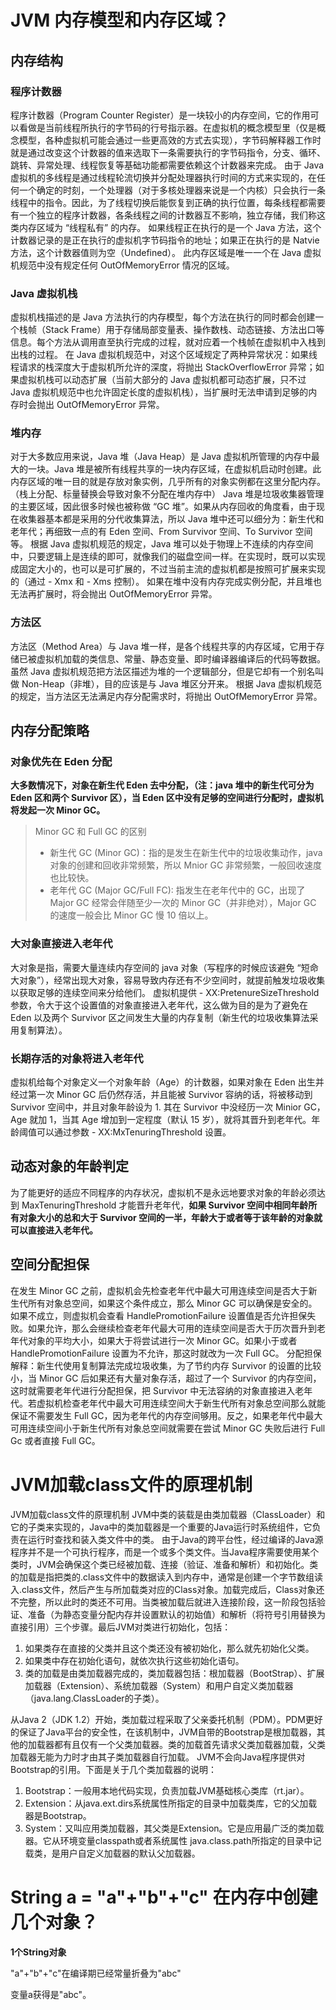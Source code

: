#  JVM 内存模型和内存区域？

## 内存结构

### 程序计数器

程序计数器（Program Counter Register）是一块较小的内存空间，它的作用可以看做是当前线程所执行的字节码的行号指示器。在虚拟机的概念模型里（仅是概念模型，各种虚拟机可能会通过一些更高效的方式去实现），字节码解释器工作时就是通过改变这个计数器的值来选取下一条需要执行的字节码指令，分支、循环、跳转、异常处理、线程恢复等基础功能都需要依赖这个计数器来完成。 由于 Java 虚拟机的多线程是通过线程轮流切换并分配处理器执行时间的方式来实现的，在任何一个确定的时刻，一个处理器（对于多核处理器来说是一个内核）只会执行一条线程中的指令。因此，为了线程切换后能恢复到正确的执行位置，每条线程都需要有一个独立的程序计数器，各条线程之间的计数器互不影响，独立存储，我们称这类内存区域为 “线程私有” 的内存。 如果线程正在执行的是一个 Java 方法，这个计数器记录的是正在执行的虚拟机字节码指令的地址；如果正在执行的是 Natvie 方法，这个计数器值则为空（Undefined）。 此内存区域是唯一一个在 Java 虚拟机规范中没有规定任何 OutOfMemoryError 情况的区域。

### Java 虚拟机栈

虚拟机栈描述的是 Java 方法执行的内存模型，每个方法在执行的同时都会创建一个栈帧（Stack Frame）用于存储局部变量表、操作数栈、动态链接、方法出口等信息。每个方法从调用直至执行完成的过程，就对应着一个栈帧在虚拟机中入栈到出栈的过程。 在 Java 虚拟机规范中，对这个区域规定了两种异常状况：如果线程请求的栈深度大于虚拟机所允许的深度，将抛出 StackOverflowError 异常；如果虚拟机栈可以动态扩展（当前大部分的 Java 虚拟机都可动态扩展，只不过 Java 虚拟机规范中也允许固定长度的虚拟机栈），当扩展时无法申请到足够的内存时会抛出 OutOfMemoryError 异常。

### 堆内存

对于大多数应用来说，Java 堆（Java Heap）是 Java 虚拟机所管理的内存中最大的一块。Java 堆是被所有线程共享的一块内存区域，在虚拟机启动时创建。此内存区域的唯一目的就是存放对象实例，几乎所有的对象实例都在这里分配内存。（栈上分配、标量替换会导致对象不分配在堆内存中） Java 堆是垃圾收集器管理的主要区域，因此很多时候也被称做 “GC 堆”。如果从内存回收的角度看，由于现在收集器基本都是采用的分代收集算法，所以 Java 堆中还可以细分为：新生代和老年代；再细致一点的有 Eden 空间、From Survivor 空间、To Survivor 空间等。 根据 Java 虚拟机规范的规定，Java 堆可以处于物理上不连续的内存空间中，只要逻辑上是连续的即可，就像我们的磁盘空间一样。在实现时，既可以实现成固定大小的，也可以是可扩展的，不过当前主流的虚拟机都是按照可扩展来实现的（通过 - Xmx 和 - Xms 控制）。 如果在堆中没有内存完成实例分配，并且堆也无法再扩展时，将会抛出 OutOfMemoryError 异常。

### 方法区

方法区（Method Area）与 Java 堆一样，是各个线程共享的内存区域，它用于存储已被虚拟机加载的类信息、常量、静态变量、即时编译器编译后的代码等数据。虽然 Java 虚拟机规范把方法区描述为堆的一个逻辑部分，但是它却有一个别名叫做 Non-Heap（非堆），目的应该是与 Java 堆区分开来。 根据 Java 虚拟机规范的规定，当方法区无法满足内存分配需求时，将抛出 OutOfMemoryError 异常。

## 内存分配策略

### 对象优先在 Eden 分配

**大多数情况下，对象在新生代 Eden 去中分配，（注：java 堆中的新生代可分为 Eden 区和两个 Survivor 区），当 Eden 区中没有足够的空间进行分配时，虚拟机将发起一次 Minor GC。**

> Minor GC 和 Full GC 的区别
>
> - 新生代 GC (Minor GC)：指的是发生在新生代中的垃圾收集动作，java 对象的创建和回收非常频繁，所以 Mnior GC 非常频繁，一般回收速度也比较快。
> - 老年代 GC (Major GC/Full FC): 指发生在老年代中的 GC，出现了 Major GC 经常会伴随至少一次的 Minor GC（并非绝对），Major GC 的速度一般会比 Minor GC 慢 10 倍以上。

### 大对象直接进入老年代

大对象是指，需要大量连续内存空间的 java 对象（写程序的时候应该避免 “短命大对象”），经常出现大对象，容易导致内存还有不少空间时，就提前触发垃圾收集以获取足够的连续空间来分给他们。 虚拟机提供 - XX:PretenureSizeThreshold 参数，令大于这个设置值的对象直接进入老年代，这么做为目的是为了避免在 Eden 以及两个 Survivor 区之间发生大量的内存复制（新生代的垃圾收集算法采用复制算法）。

### 长期存活的对象将进入老年代

虚拟机给每个对象定义一个对象年龄（Age）的计数器，如果对象在 Eden 出生并经过第一次 Minor GC 后仍然存活，并且能被 Survivor 容纳的话，将被移动到 Survivor 空间中，并且对象年龄设为 1. 其在 Survivor 中没经历一次 Minior GC，Age 就加 1，当其 Age 增加到一定程度（默认 15 岁），就将其晋升到老年代。年龄阈值可以通过参数 - XX:MxTenuringThreshold 设置。

## 动态对象的年龄判定

为了能更好的适应不同程序的内存状况，虚拟机不是永远地要求对象的年龄必须达到 MaxTenuringThreshold 才能晋升老年代，**如果 Survivor 空间中相同年龄所有对象大小的总和大于 Survivor 空间的一半，年龄大于或者等于该年龄的对象就可以直接进入老年代。**

## 空间分配担保

在发生 Minor GC 之前，虚拟机会先检查老年代中最大可用连续空间是否大于新生代所有对象总空间，如果这个条件成立，那么 Minor GC 可以确保是安全的。如果不成立，则虚拟机会查看 HandlePromotionFailure 设置值是否允许担保失败。如果允许，那么会继续检查老年代最大可用的连续空间是否大于历次晋升到老年代对象的平均大小，如果大于将尝试进行一次 Minor GC。如果小于或者 HandlePromotionFailure 设置为不允许，那这时就改为一次 Full GC。 分配担保解释：新生代使用复制算法完成垃圾收集，为了节约内存 Survivor 的设置的比较小，当 Minor GC 后如果还有大量对象存活，超过了一个 Survivor 的内存空间，这时就需要老年代进行分配担保，把 Survivor 中无法容纳的对象直接进入老年代。若虚拟机检查老年代中最大可用连续空间大于新生代所有对象总空间那么就能保证不需要发生 Full GC，因为老年代的内存空间够用。反之，如果老年代中最大可用连续空间小于新生代所有对象总空间就需要在尝试 Minor GC 失败后进行 Full Gc 或者直接 Full GC。

# JVM加载class文件的原理机制

JVM加载class文件的原理机制 JVM中类的装载是由类加载器（ClassLoader）和它的子类来实现的，Java中的类加载器是一个重要的Java运行时系统组件，它负责在运行时查找和装入类文件中的类。 由于Java的跨平台性，经过编译的Java源程序并不是一个可执行程序，而是一个或多个类文件。当Java程序需要使用某个类时，JVM会确保这个类已经被加载、连接（验证、准备和解析）和初始化。类的加载是指把类的.class文件中的数据读入到内存中，通常是创建一个字节数组读入.class文件，然后产生与所加载类对应的Class对象。加载完成后，Class对象还不完整，所以此时的类还不可用。当类被加载后就进入连接阶段，这一阶段包括验证、准备（为静态变量分配内存并设置默认的初始值）和解析（将符号引用替换为直接引用）三个步骤。最后JVM对类进行初始化，包括：

1. 如果类存在直接的父类并且这个类还没有被初始化，那么就先初始化父类。
2. 如果类中存在初始化语句，就依次执行这些初始化语句。
3. 类的加载是由类加载器完成的，类加载器包括：根加载器（BootStrap）、扩展加载器（Extension）、系统加载器（System）和用户自定义类加载器（java.lang.ClassLoader的子类）。

从Java 2（JDK 1.2）开始，类加载过程采取了父亲委托机制（PDM）。PDM更好的保证了Java平台的安全性，在该机制中，JVM自带的Bootstrap是根加载器，其他的加载器都有且仅有一个父类加载器。类的加载首先请求父类加载器加载，父类加载器无能为力时才由其子类加载器自行加载。 JVM不会向Java程序提供对Bootstrap的引用。下面是关于几个类加载器的说明：

1.  Bootstrap：一般用本地代码实现，负责加载JVM基础核心类库（rt.jar）。
2.  Extension：从java.ext.dirs系统属性所指定的目录中加载类库，它的父加载器是Bootstrap。
3.  System：又叫应用类加载器，其父类是Extension。它是应用最广泛的类加载器。它从环境变量classpath或者系统属性 java.class.path所指定的目录中记载类，是用户自定义加载器的默认父加载器。


#  String a = "a"+"b"+"c" 在内存中创建几个对象？
**1个String对象**

"a"+"b"+"c"在编译期已经常量折叠为"abc"

变量a获得是"abc"。
